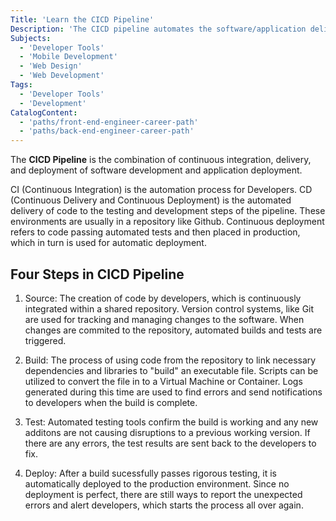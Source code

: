```yaml
---
Title: 'Learn the CICD Pipeline'
Description: 'The CICD pipeline automates the software/application delivery process.'
Subjects: 
  - 'Developer Tools'
  - 'Mobile Development'
  - 'Web Design'
  - 'Web Development'
Tags:
  - 'Developer Tools'
  - 'Development'
CatalogContent:
  - 'paths/front-end-engineer-career-path'
  - 'paths/back-end-engineer-career-path'
---
```


The **CICD Pipeline** is the combination of continuous integration, delivery, and deployment of software development and application deployment.

CI (Continuous Integration) is the automation process for Developers. CD (Continuous Delivery and Continuous Deployment) is the automated delivery of code to the testing and development steps of the pipeline. These environments are usually in a repository like Github. Continuous deployment refers to code passing automated tests and then placed in production, which in turn is used for automatic deployment.

## Four Steps in CICD Pipeline

1. Source: The creation of code by developers, which is continuously integrated within a shared repository. Version control systems, like Git are used for tracking and managing changes to the software. When changes are commited to the repository, automated builds and tests are triggered.

2. Build: The process of using code from the repository to link necessary dependencies and libraries to "build" an executable file. Scripts can be utilized to convert the file in to a Virtual Machine or Container. Logs generated during this time are used to find errors and send notifications to developers when the build is complete. 

3. Test: Automated testing tools confirm the build is working and any new additons are not causing disruptions to a previous working version. If there are any errors, the test results are sent back to the developers to fix. 

4. Deploy: After a build sucessfully passes rigorous testing, it is automatically deployed to the production environment. Since no deployment is perfect, there are still ways to report the unexpected errors and alert developers, which starts the process all over again. 
